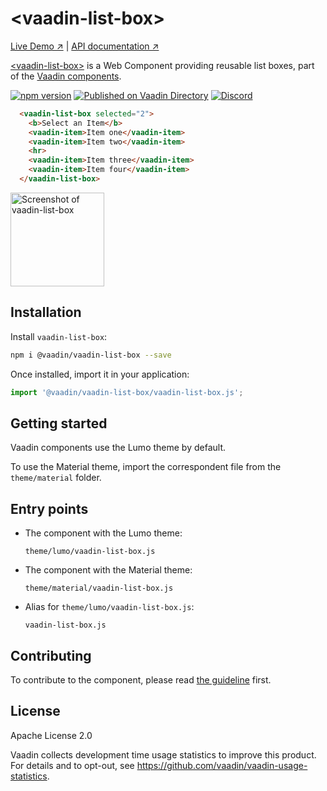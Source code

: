 # &lt;vaadin-list-box&gt;

[Live Demo ↗](https://vaadin.com/components/vaadin-list-box/html-examples)
|
[API documentation ↗](https://vaadin.com/components/vaadin-list-box/html-api)

[&lt;vaadin-list-box&gt;](https://vaadin.com/components/vaadin-list-box) is a Web Component providing reusable list boxes, part of the [Vaadin components](https://vaadin.com/components).

[![npm version](https://badgen.net/npm/v/@vaadin/vaadin-list-box)](https://www.npmjs.com/package/@vaadin/vaadin-list-box)
[![Published on Vaadin Directory](https://img.shields.io/badge/Vaadin%20Directory-published-00b4f0.svg)](https://vaadin.com/directory/component/vaadinvaadin-list-box)
[![Discord](https://img.shields.io/discord/732335336448852018?label=discord)](https://discord.gg/PHmkCKC)

```html
  <vaadin-list-box selected="2">
    <b>Select an Item</b>
    <vaadin-item>Item one</vaadin-item>
    <vaadin-item>Item two</vaadin-item>
    <hr>
    <vaadin-item>Item three</vaadin-item>
    <vaadin-item>Item four</vaadin-item>
  </vaadin-list-box>
```

[<img src="https://raw.githubusercontent.com/vaadin/vaadin-list-box/master/screenshot.png" width="150" alt="Screenshot of vaadin-list-box">](https://vaadin.com/components/vaadin-list-box)

## Installation

Install `vaadin-list-box`:

```sh
npm i @vaadin/vaadin-list-box --save
```

Once installed, import it in your application:

```js
import '@vaadin/vaadin-list-box/vaadin-list-box.js';
```

## Getting started

Vaadin components use the Lumo theme by default.

To use the Material theme, import the correspondent file from the `theme/material` folder.

## Entry points

- The component with the Lumo theme:

  `theme/lumo/vaadin-list-box.js`

- The component with the Material theme:

  `theme/material/vaadin-list-box.js`

- Alias for `theme/lumo/vaadin-list-box.js`:

  `vaadin-list-box.js`

## Contributing

  To contribute to the component, please read [the guideline](https://github.com/vaadin/vaadin-core/blob/master/CONTRIBUTING.md) first.

## License

Apache License 2.0

Vaadin collects development time usage statistics to improve this product. For details and to opt-out, see https://github.com/vaadin/vaadin-usage-statistics.
